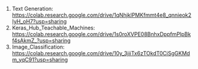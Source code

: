 1) Text Generation: https://colab.research.google.com/drive/1qNhjklPMKfmmt4e8_qnnieok2IyH_oH7?usp=sharing
2) Keras_Hub_Teachable_Machines: https://colab.research.google.com/drive/1s0roXVPE08BnhxDppfmPlpBkf4sAkmZ_?usp=sharing
3) Image_Classification: https://colab.research.google.com/drive/10y_3jiiTx6zTOkdT0CiSgGKMdm_yqC91?usp=sharing
